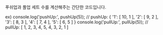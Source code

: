 푸쉬업과 풀업 세트 수를 계산해주는 간단한 코드입니다.

ex)
console.log('pushUp:', pushUp(5));
// pushUp: {
  '1': [ 10, 1 ],
  '2': [ 9, 2 ],
  '3': [ 8, 3 ],
  '4': [ 7, 4 ],
  '5': [ 6, 5 ]
}
console.log('pullUp:', pullUp(5));
// pullUp: [
  1, 2, 3, 4, 5,
  4, 3, 2, 1
]
